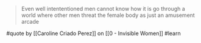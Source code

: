 > Even well intententioned men cannot know how it is go through a world where other men threat the female body as just an amusement arcade

#quote by [[Caroline Criado Perez]] on [[0 - Invisible Women]] #learn